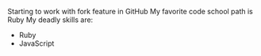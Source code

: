 Starting to work with fork feature in GitHub
My favorite code school path is Ruby
My deadly skills are:
* Ruby 
* JavaScript

